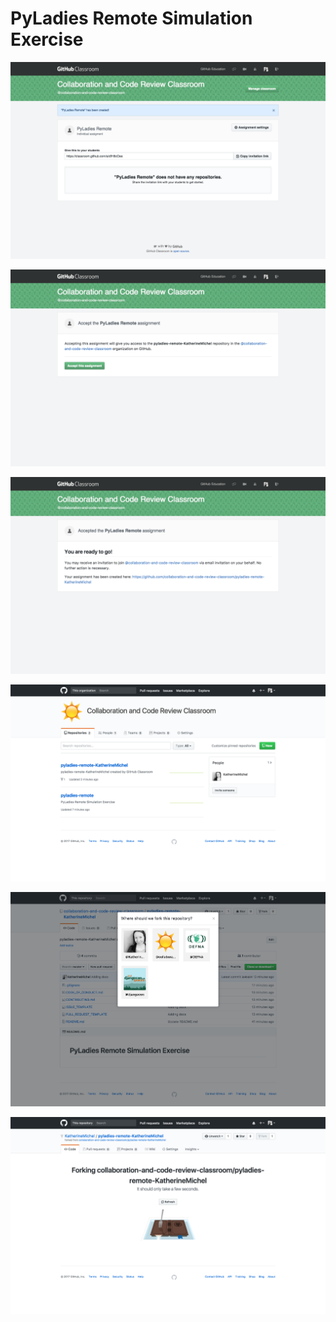 # PyLadies Remote Simulation Exercise

![](images/github-classroom-1.png)

![](images/github-classroom-2.png)

![](images/github-classroom-3.png)

![](images/github-classroom-4.png)

![](images/github-forking-1.png)

![](images/github-forking-2.png)
